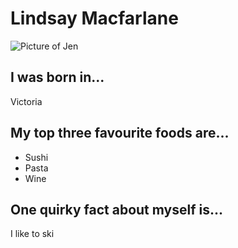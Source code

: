 # Lindsay Macfarlane
![Picture of Jen](https://www.canadalearningcode.ca/wp-content/uploads/2017/07/jen.jpg)

## I was born in...
Victoria

## My top three favourite foods are...
* Sushi
* Pasta
* Wine

## One quirky fact about myself is...
I like to ski

